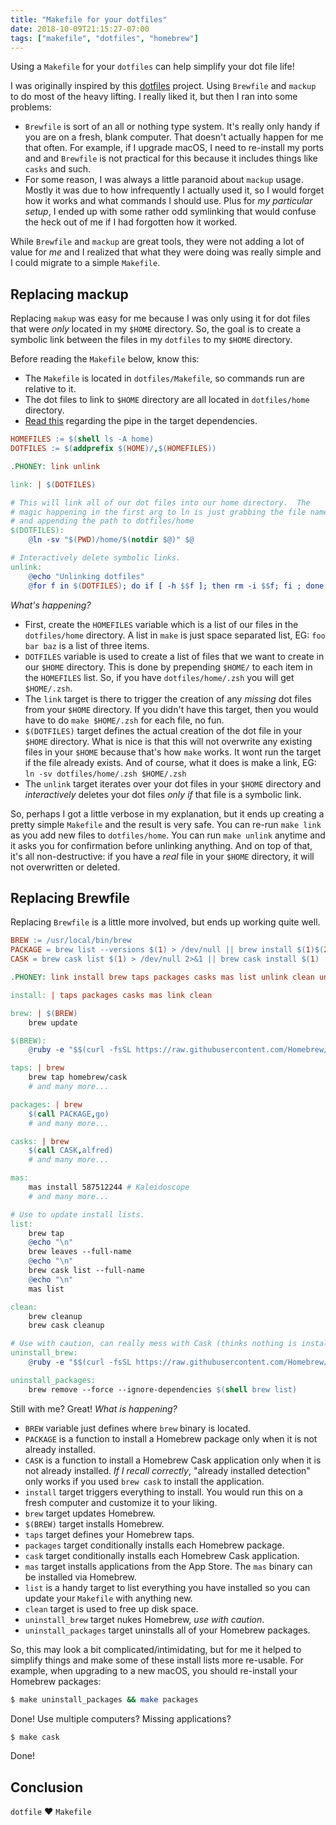 ```yaml
---
title: "Makefile for your dotfiles"
date: 2018-10-09T21:15:27-07:00
tags: ["makefile", "dotfiles", "homebrew"]
---
```


Using a `Makefile` for your `dotfiles` can help simplify your dot file life!

<!--more-->

I was originally inspired by this [dotfiles](https://github.com/driesvints/dotfiles)
project.  Using `Brewfile` and `mackup` to do most of the heavy lifting.  I
really liked it, but then I ran into some problems:

* `Brewfile` is sort of an all or nothing type system.  It's really only handy
  if you are on a fresh, blank computer.  That doesn't actually happen for me
  that often.  For example, if I upgrade macOS, I need to re-install my ports and
  and `Brewfile` is not practical for this because it includes things like `casks`
  and such.
* For some reason, I was always a little paranoid about `mackup` usage.  Mostly
  it was due to how infrequently I actually used it, so I would forget how it works
  and what commands I should use.  Plus for _my particular setup_, I ended
  up with some rather odd symlinking that would confuse the heck out of me if I had
  forgotten how it worked.

While `Brewfile` and `mackup` are great tools, they were not adding a lot of value
for _me_ and I realized that what they were doing was really simple and I could
migrate to a simple `Makefile`.

## Replacing mackup

Replacing `makup` was easy for me because I was only using it for dot files that
were _only_ located in my `$HOME` directory.  So, the goal is to create a symbolic
link between the files in my `dotfiles` to my `$HOME` directory.

Before reading the `Makefile` below, know this:

* The `Makefile` is located in `dotfiles/Makefile`, so commands run are relative to it.
* The dot files to link to `$HOME` directory are all located in `dotfiles/home` directory.
* [Read this](https://www.gnu.org/software/make/manual/make.html#Prerequisite-Types)
  regarding the pipe in the target dependencies.

```makefile
HOMEFILES := $(shell ls -A home)
DOTFILES := $(addprefix $(HOME)/,$(HOMEFILES))

.PHONEY: link unlink

link: | $(DOTFILES)

# This will link all of our dot files into our home directory.  The
# magic happening in the first arg to ln is just grabbing the file name
# and appending the path to dotfiles/home
$(DOTFILES):
	@ln -sv "$(PWD)/home/$(notdir $@)" $@

# Interactively delete symbolic links.
unlink:
	@echo "Unlinking dotfiles"
	@for f in $(DOTFILES); do if [ -h $$f ]; then rm -i $$f; fi ; done
```

_What's happening?_

* First, create the `HOMEFILES` variable which is a list of our files in the
  `dotfiles/home` directory.  A list in `make` is just space separated list,
  EG: `foo bar baz` is a list of three items.
* `DOTFILES` variable is used to create a list of files that we want to create in
  our `$HOME` directory.  This is done by prepending `$HOME/` to each
  item in the `HOMEFILES` list.  So, if you have `dotfiles/home/.zsh` you
  will get `$HOME/.zsh`.
* The `link` target is there to trigger the creation of any _missing_ dot files
  from your `$HOME` directory.  If you didn't have this target, then you would
  have to do `make $HOME/.zsh` for each file, no fun.
* `$(DOTFILES)` target defines the actual creation of the dot file in your
  `$HOME` directory.  What is nice is that this will not overwrite any
  existing files in your `$HOME` because that's how `make` works.  It wont
  run the target if the file already exists.  And of course, what it does
  is make a link, EG: `ln -sv dotfiles/home/.zsh $HOME/.zsh`
* The `unlink` target iterates over your dot files in your `$HOME` directory
  and _interactively_ deletes your dot files _only if_ that file is a symbolic link.

So, perhaps I got a little verbose in my explanation, but it ends up creating
a pretty simple `Makefile` and the result is very safe.  You can re-run `make link`
as you add new files to `dotfiles/home`.  You can run `make unlink` anytime and
it asks you for confirmation before unlinking anything.  And on top of that,
it's all non-destructive: if you have a _real_ file in your `$HOME` directory,
it will not overwritten or deleted.

## Replacing Brewfile

Replacing `Brewfile` is a little more involved, but ends up working quite well.

```makefile
BREW := /usr/local/bin/brew
PACKAGE = brew list --versions $(1) > /dev/null || brew install $(1)$(2)
CASK = brew cask list $(1) > /dev/null 2>&1 || brew cask install $(1)

.PHONEY: link install brew taps packages casks mas list unlink clean uninstall_brew uninstall_packages

install: | taps packages casks mas link clean

brew: | $(BREW)
	brew update

$(BREW):
	@ruby -e "$$(curl -fsSL https://raw.githubusercontent.com/Homebrew/install/master/install)"

taps: | brew
	brew tap homebrew/cask
	# and many more...

packages: | brew
	$(call PACKAGE,go)
	# and many more...

casks: | brew
	$(call CASK,alfred)
	# and many more...

mas:
	mas install 587512244 # Kaleidoscope
	# and many more...

# Use to update install lists.
list:
	brew tap
	@echo "\n"
	brew leaves --full-name
	@echo "\n"
	brew cask list --full-name
	@echo "\n"
	mas list

clean:
	brew cleanup
	brew cask cleanup

# Use with caution, can really mess with Cask (thinks nothing is installed).
uninstall_brew:
	@ruby -e "$$(curl -fsSL https://raw.githubusercontent.com/Homebrew/install/master/uninstall)"

uninstall_packages:
	brew remove --force --ignore-dependencies $(shell brew list)
```

Still with me? Great! _What is happening?_

* `BREW` variable just defines where `brew` binary is located.
* `PACKAGE` is a function to install a Homebrew package only when
  it is not already installed.
* `CASK` is a function to install a Homebrew Cask application only when
  it is not already installed.  _If I recall correctly_, "already installed
  detection" only works if you used `brew cask` to install the application.
* `install` target triggers everything to install.  You would run this on a fresh
  computer and customize it to your liking.
* `brew` target updates Homebrew.
* `$(BREW)` target installs Homebrew.
* `taps` target defines your Homebrew taps.
* `packages` target conditionally installs each Homebrew package.
* `cask` target conditionally installs each Homebrew Cask application.
* `mas` target installs applications from the App Store.  The
  `mas` binary can be installed via Homebrew.
* `list` is a handy target to list everything you have installed so you can
   update your `Makefile` with anything new.
* `clean` target is used to free up disk space.
* `uninstall_brew` target nukes Homebrew, _use with caution_.
* `uninstall_packages` target uninstalls all of your Homebrew packages.

So, this may look a bit complicated/intimidating, but for me it
helped to simplify things and make some of these install lists more
re-usable.  For example, when upgrading to a new macOS, you should
re-install your Homebrew packages:

```bash
$ make uninstall_packages && make packages
```

Done!  Use multiple computers? Missing applications?

```bash
$ make cask
```

Done!

## Conclusion

`dotfile` :heart: `Makefile`